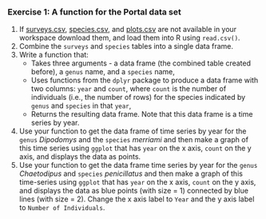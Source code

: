 
### Exercise 1: A function for the Portal data set

1. If [surveys.csv](https://ndownloader.figshare.com/files/2292172), [species.csv](https://ndownloader.figshare.com/files/3299483), and [plots.csv](https://ndownloader.figshare.com/files/3299474) are not available in your workspace download them, and load them into R using `read.csv()`.
2. Combine the `surveys` and `species` tables into a single data frame.
3. Write a function that:
    * Takes three arguments - a data frame (the combined table created before), a `genus` name, and a `species` name,
    * Uses functions from the `dplyr` package to produce a data frame with two columns: `year` and `count`, where `count` is the number of individuals (i.e., the number of rows) for the species indicated by `genus` and `species` in that `year`,
    * Returns the resulting data frame. Note that this data frame is a time series by year.
3. Use your function to get the data frame of time series by year for the `genus` _Dipodomys_ and the `species` _merriami_ and then make a graph of this time series using `ggplot` that has `year` on the x axis, `count` on the y axis, and displays the data as points.
4. Use your function to get the data frame time series by year for the `genus` _Chaetodipus_ and `species` _penicillatus_ and then make a graph of this time-series using `ggplot` that has `year` on the x axis, `count` on the y axis, and displays the data as blue points (with size = 1) connected by blue lines (with size = 2). Change the x axis label to `Year` and the y axis label to `Number of Individuals`.
